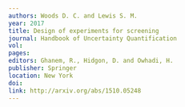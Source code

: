 ```yaml
---
authors: Woods D. C. and Lewis S. M. 
year: 2017 
title: Design of experiments for screening 
journal: Handbook of Uncertainty Quantification 
vol: 
pages: 
editors: Ghanem, R., Hidgon, D. and Owhadi, H. 
publisher: Springer 
location: New York 
doi: 
link: http://arxiv.org/abs/1510.05248 
---
```

 
